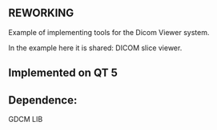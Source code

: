 ## REWORKING

Example of implementing tools for the Dicom Viewer system.

In the example here it is shared:
DICOM slice viewer.


## Implemented on QT 5

## Dependence:
GDCM LIB